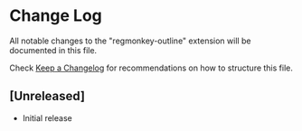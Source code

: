 # Change Log

All notable changes to the "regmonkey-outline" extension will be documented in this file.

Check [Keep a Changelog](http://keepachangelog.com/) for recommendations on how to structure this file.

## [Unreleased]

- Initial release